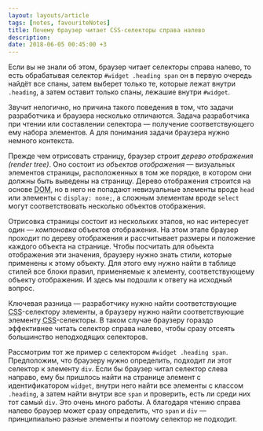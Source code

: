 ```yaml
---
layout: layouts/article
tags: [notes, favouriteNotes]
title: Почему браузер читает CSS-селекторы справа налево
description:
date: 2018-06-05 00:45:00 +3
---
```

Если вы не знали об этом, браузер читает селекторы справа налево, то есть обрабатывая селектор `#widget .heading span` он в первую очередь найдёт все спаны, затем выберет только те, которые лежат внутри `.heading`, а затем оставит только спаны, лежашие внутри `#widget`.

Звучит нелогично, но причина такого поведения в том, что задачи разработчика и браузера несколько отличаются. Задача разработчика при чтении или составлении селектора — получение соответствующего ему набора элементов. А для понимания задачи браузера нужно немного контекста.

Прежде чем отрисовать страницу, браузер строит _дерево отображения (render tree)_. Оно состоит из _объектов отображения_ — визуальных элементов страницы, расположенных в том же порядке, в котором они должны быть выведены на страницу. Дерево отображения строится на основе <abbr title="Document Object Model">DOM</abbr>, но в него не попадают невизуальные элементы вроде `head` или элементы с `display: none;`, а сложным элементам вроде `select` могут соответствовать несколько объектов отображения.

Отрисовка страницы состоит из нескольких этапов, но нас интересует один — _компоновка_ объектов отображения. На этом этапе браузер проходит по дереву отображения и рассчитывает размеры и положение каждого объекта на странице. Чтобы посчитать для объекта отображения эти значения, браузеру нужно знать стили, которые применены к этому объекту. Для этого ему нужно найти в таблице стилей все блоки правил, применяемые к элементу, соответствующему объекту отображения. И здесь мы подошли к ответу на исходный вопрос.

Ключевая разница — разработчику нужно найти соответствующие <abbr title="Cascading Style Sheets">CSS</abbr>-селектору элементы, а браузеру нужно найти соответствующие элементу <abbr title="Cascading Style Sheets">CSS</abbr>-селекторы. В таком случае браузеру гораздо эффективнее читать селектор справа налево, чтобы сразу отсеять большинство неподходящих селекторов.

Рассмотрим тот же пример с селектором `#widget .heading span`. Предположим, что браузеру нужно определить, подходит ли этот селектор к элементу `div`. Если бы браузер читал селектор слева направо, ему бы пришлось найти на странице элемент с идентификатором `widget`, внутри него найти все элементы с классом `.heading`, а затем найти внутри все `span` и проверить, есть ли среди них тот самый `div`. Это очень много работы. А благодаря чтению справа налево браузер может сразу определить, что `span` и `div` — принципиально разные элементы и поэтому селектор не подходит.
